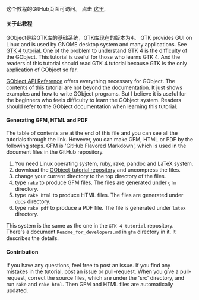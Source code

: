 这个教程的GitHub页面可访问。
点击 [这里](https://toshiocp.github.io/Gobject-tutorial/).

#### 关于此教程

GObject是给GTK库的基础系统，GTK库现在的版本为4。
GTK provides GUI on Linux and is used by GNOME desktop system and many applications.
See [GTK 4 tutorial](https://github.com/ToshioCP/Gtk4-tutorial).
One of the problem to understand GTK 4 is the difficulty of the GObject.
This tutorial is useful for those who learns GTK 4.
And the readers of this tutorial should read GTK 4 tutorial because GTK is the only application of GObject so far.

[GObject API Reference](https://docs.gtk.org/gobject/) offers everything necessary for GObject.
The contents of this tutorial are not beyond the documentation.
It just shows examples and how to write GObject programs.
But I believe it is useful for the beginners who feels difficulty to learn the GObject system.
Readers should refer to the GObject documentation when learning this tutorial.

#### Generating GFM, HTML and PDF

The table of contents are at the end of this file and you can see all the tutorials through the link.
However, you can make GFM, HTML or PDF by the following steps.
GFM is 'GitHub Flavored Markdown', which is used in the document files in the GitHub repository.

1. You need Linux operating system, ruby, rake, pandoc and LaTeX system.
2. download the [GObject-tutorial repository](https://github.com/ToshioCP/Gobject-tutorial) and uncompress the files.
3. change your current directory to the top directory of the files.
4. type `rake` to produce GFM files. The files are generated under `gfm` directory.
5. type `rake html` to produce HTML files. The files are generated under `docs` directory.
6. type `rake pdf` to produce a PDF file. The file is generated under `latex` directory.

This system is the same as the one in the `GTK 4 tutorial` repository.
There's a document `Readme_for_developers.md` in `gfm` directory in it.
It describes the details.

#### Contribution

If you have any questions, feel free to post an issue.
If you find any mistakes in the tutorial, post an issue or pull-request.
When you give a pull-request, correct the source files, which are under the 'src' directory, and run `rake` and `rake html`.
Then GFM and HTML files are automatically updated.
